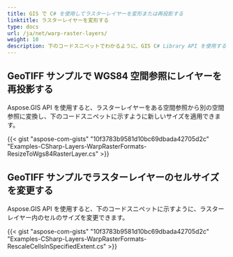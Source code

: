 ```yaml
---
title: GIS で C# を使用してラスターレイヤーを変形または再投影する
linktitle: ラスターレイヤーを変形する
type: docs
url: /ja/net/warp-raster-layers/
weight: 10
description: 下のコードスニペットでわかるように、GIS C# Library API を使用すると、ラスターレイヤーをある空間参照から別の空間参照に変換したり、変形または再投影したり、新しいサイズを適用したりできます。
---
```


## **GeoTIFF サンプルで WGS84 空間参照にレイヤーを再投影する**
Aspose.GIS API を使用すると、ラスターレイヤーをある空間参照から別の空間参照に変換し、下のコードスニペットに示すように新しいサイズを適用できます。

{{< gist "aspose-com-gists" "10f3783b9581d10bc69dbada42705d2c" "Examples-CSharp-Layers-WarpRasterFormats-ResizeToWgs84RasterLayer.cs" >}}
## **GeoTIFF サンプルでラスターレイヤーのセルサイズを変更する**
Aspose.GIS API を使用すると、下のコードスニペットに示すように、ラスターレイヤー内のセルのサイズを変更できます。

{{< gist "aspose-com-gists" "10f3783b9581d10bc69dbada42705d2c" "Examples-CSharp-Layers-WarpRasterFormats-RescaleCellsInSpecifiedExtent.cs" >}}
